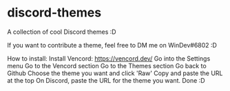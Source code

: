 # discord-themes
A collection of cool Discord themes :D

If you want to contribute a theme, feel free to DM me on WinDev#6802 :D

How to install:
Install Vencord: https://vencord.dev/
Go into the Settings menu
Go to the Vencord section
Go to the Themes section
Go back to Github
Choose the theme you want and click 'Raw'
Copy and paste the URL at the top
On Discord, paste the URL for the theme you want.
Done :D
